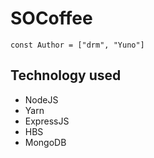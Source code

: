 # SOCoffee
`const Author = ["drm", "Yuno"]`
## Technology used
- NodeJS
- Yarn
- ExpressJS
- HBS
- MongoDB